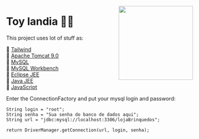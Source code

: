 <img height="200px"  align="right" align="top" src="https://github.com/matheusbanqueiro/Toy_Landia/assets/101984947/6a9b8811-185f-4070-8c54-4c596a283cd6"></a>



# Toy landia 🎁👶

This project uses lot of stuff as:

📌 [Tailwind](https://tailwindcss.com/) </br>
📌 [Apache Tomcat 9.0](https://tomcat.apache.org/) </br>
📌 [MySQL](https://www.mysql.com/) </br>
📌 [MySQL Workbench](https://www.mysql.com/products/workbench/) </br>
📌 [Eclipse JEE](https://www.eclipse.org/downloads/packages/release/kepler/sr2/eclipse-ide-java-ee-developers) </br>
📌 [Java JEE](https://www.eclipse.org/downloads/download.php?file=/oomph/epp/2023-09/R/eclipse-inst-jre-win64.exe) </br>
📌 [JavaScript](https://developer.mozilla.org/pt-BR/docs/Web/JavaScript) </br>

Enter the ConnectionFactory and put your mysql login and password:
```
String login = "root";
String senha = "Sua senha do banco de dados aqui";
String url = "jdbc:mysql://localhost:3306/lojaBrinquedos";

return DriverManager.getConnection(url, login, senha);
```
